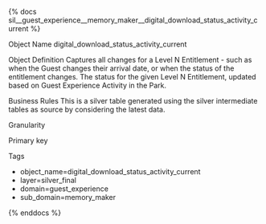 {% docs sil__guest_experience__memory_maker__digital_download_status_activity_current %}

Object Name
digital_download_status_activity_current

Object Definition
Captures all changes for a Level N Entitlement - such as when the Guest changes their arrival date, or when the status of the entitlement changes.  The status for the given Level N Entitlement, updated based on Guest Experience Activity in the Park.

Business Rules
This is a silver table generated using the silver intermediate tables as source by considering the latest data.

Granularity

Primary key

Tags
- object_name=digital_download_status_activity_current
- layer=silver_final
- domain=guest_experience
- sub_domain=memory_maker

{% enddocs %}